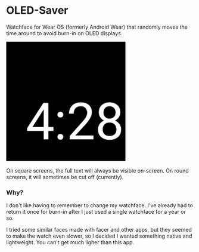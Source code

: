 # OLED-Saver

Watchface for Wear OS (formerly Android Wear) that randomly moves the time around to avoid burn-in on OLED displays. 

![screenshot](https://github.com/nfriedly/oled-saver-watchface/blob/master/app/src/main/res/drawable/preview.png)

On square screens, the full text will always be visible on-screen. On round screens, it will sometimes be cut off (currently).

### Why?

I don't like having to remember to change my watchface.
I've already had to return it once for burn-in after I just used a single watchface for a year or so.

I tried some similar faces made with facer and other apps, but they seemed to make the watch even slower, so I decided I wanted something native and lightweight. 
You can't get much ligher than this app.
